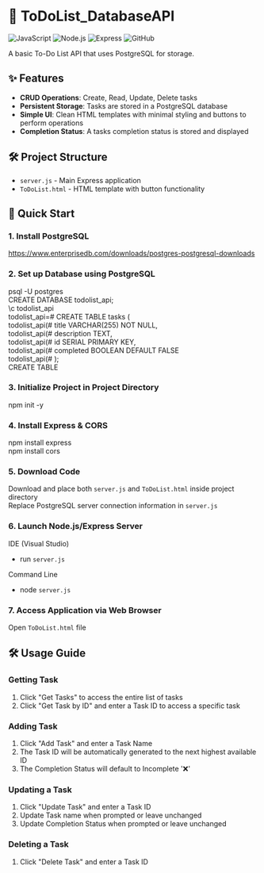 # 📝 ToDoList_DatabaseAPI

![JavaScript](https://img.shields.io/badge/JavaScript-ES6+-yellow)
![Node.js](https://img.shields.io/badge/Node.js-18.x-green)
![Express](https://img.shields.io/badge/Express-4.x-lightgrey)
![GitHub](https://img.shields.io/badge/license-MIT-green)

A basic To-Do List API that uses PostgreSQL for storage.

## ✨ Features
- **CRUD Operations**: Create, Read, Update, Delete tasks
- **Persistent Storage**: Tasks are stored in a PostgreSQL database
- **Simple UI**: Clean HTML templates with minimal styling and buttons to perform operations
- **Completion Status**: A tasks completion status is stored and displayed

## 🛠️ Project Structure
- `server.js` - Main Express application
- `ToDoList.html` - HTML template with button functionality

## 🚀 Quick Start
### 1. Install PostgreSQL
https://www.enterprisedb.com/downloads/postgres-postgresql-downloads

### 2. Set up Database using PostgreSQL
psql -U postgres  
CREATE DATABASE todolist_api;  
\c todolist_api  
todolist_api=# CREATE TABLE tasks (  
todolist_api(# title VARCHAR(255) NOT NULL,  
todolist_api(# description TEXT,  
todolist_api(# id SERIAL PRIMARY KEY,  
todolist_api(# completed BOOLEAN DEFAULT FALSE  
todolist_api(# );  
CREATE TABLE  

### 3. Initialize Project in Project Directory
npm init -y

### 4. Install Express & CORS
npm install express  
npm install cors

### 5. Download Code
Download and place both `server.js` and `ToDoList.html` inside project directory  
Replace PostgreSQL server connection information in `server.js`

### 6. Launch Node.js/Express Server
IDE (Visual Studio)  
- run `server.js`  

Command Line  
- node `server.js`  

### 7. Access Application via Web Browser
Open `ToDoList.html` file  

## 🛠️ Usage Guide

### Getting Task
1. Click "Get Tasks" to access the entire list of tasks
2. Click "Get Task by ID" and enter a Task ID to access a specific task

### Adding Task
1. Click "Add Task" and enter a Task Name
2. The Task ID will be automatically generated to the next highest available ID
3. The Completion Status will default to Incomplete '❌'

### Updating a Task
1. Click "Update Task" and enter a Task ID
2. Update Task name when prompted or leave unchanged
3. Update Completion Status when prompted or leave unchanged

### Deleting a Task
1. Click "Delete Task" and enter a Task ID
